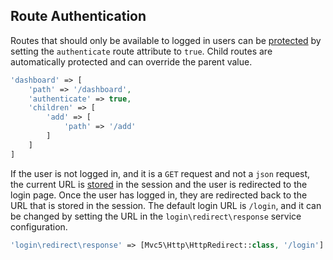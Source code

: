 ## Route Authentication
Routes that should only be available to logged in users can be [protected](https://github.com/mvc5/mvc5/blob/master/src/Route/Match/Authenticate.php#L51) by setting the `authenticate` route attribute to `true`. Child routes are automatically protected and can override the parent value.
```php
'dashboard' => [
    'path' => '/dashboard',
    'authenticate' => true,
    'children' => [
        'add' => [
            'path' => '/add'
        ]
    ]
]
```
If the user is not logged in, and it is a `GET` request and not a `json` request, the current URL is [stored](https://github.com/mvc5/mvc5/blob/master/src/Session/Login/Redirect.php#L38) in the session and the user is redirected to the login page. Once the user has logged in, they are redirected back to the URL that is stored in the session. The default login URL is `/login`, and it can be changed by setting the URL in the `login\redirect\response` service configuration.
```php
'login\redirect\response' => [Mvc5\Http\HttpRedirect::class, '/login']
```

